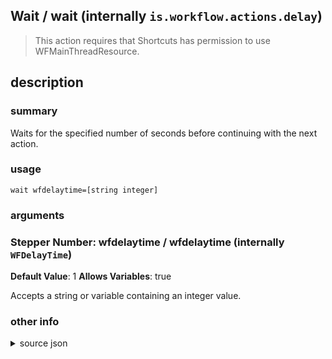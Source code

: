 
## Wait / wait (internally `is.workflow.actions.delay`)


> This action requires that Shortcuts has permission to use WFMainThreadResource.


## description
### summary
Waits for the specified number of seconds before continuing with the next action.


### usage
`wait wfdelaytime=[string integer]`

### arguments
### Stepper Number: wfdelaytime / wfdelaytime (internally `WFDelayTime`)
**Default Value**: 1
**Allows Variables**: true


Accepts a string 
or variable
containing an integer value.

### other info

<details><summary>source json</summary>
```json
{
	"ActionClass": "WFDelayAction",
	"ActionKeywords": [
		"time",
		"delay",
		"script",
		"wait",
		"second"
	],
	"Category": "Scripting",
	"Description": {
		"DescriptionSummary": "Waits for the specified number of seconds before continuing with the next action."
	},
	"IconName": "Scripting.png",
	"InputPassthrough": true,
	"Name": "Wait",
	"Parameters": [
		{
			"Class": "WFStepperParameter",
			"DefaultValue": 1,
			"Key": "WFDelayTime",
			"Placeholder": 0,
			"StepperDescription": "Number of Seconds",
			"StepperNoun": "Second",
			"StepperPluralNoun": "Seconds"
		}
	],
	"RequiredResources": [
		"WFMainThreadResource"
	],
	"Subcategory": "Control Flow"
}
```
</details>
